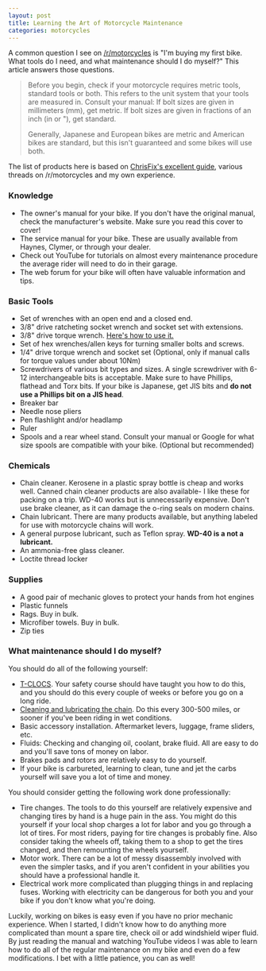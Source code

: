 ```yaml
---
layout: post
title: Learning the Art of Motorcycle Maintenance
categories: motorcycles
---
```


A common question I see on [/r/motorcycles](https://www.reddit.com/r/motorcycles) is "I'm buying my first bike. What tools do I need, and what maintenance should I do myself?" This article answers those questions.

> Before you begin, check if your motorcycle requires metric tools, standard tools or both. This refers to the unit system that your tools are measured in. Consult your manual: If bolt sizes are given in millimeters (mm), get metric. If bolt sizes are given in fractions of an inch (in or "), get standard.
>
> Generally, Japanese and European bikes are metric and American bikes are standard, but this isn't guaranteed and some bikes will use both.

The list of products here is based on [ChrisFix's excellent guide](https://www.youtube.com/watch?v=rCOgrIPFxIY), various threads on /r/motorcycles and my own experience.

### Knowledge

- The owner's manual for your bike. If you don't have the original manual, check the manufacturer's website. Make sure you read this cover to cover!
- The service manual for your bike. These are usually available from Haynes, Clymer, or through your dealer.
- Check out YouTube for tutorials on almost every maintenance procedure the average rider will need to do in their garage.
- The web forum for your bike will often have valuable information and tips.

### Basic Tools

- Set of wrenches with an open end and a closed end.
- 3/8" drive ratcheting socket wrench and socket set with extensions.
- 3/8" drive torque wrench. [Here's how to use it.](https://www.youtube.com/watch?v=3v3hLvuO_KU)
- Set of hex wrenches/allen keys for turning smaller bolts and screws.
- 1/4" drive torque wrench and socket set (Optional, only if manual calls for torque values under about 10Nm)
- Screwdrivers of various bit types and sizes. A single screwdriver with 6-12 interchangeable bits is acceptable. Make sure to have Phillips, flathead and Torx bits. If your bike is Japanese, get JIS bits and **do not use a Phillips bit on a JIS head**.
- Breaker bar 
- Needle nose pliers
- Pen flashlight and/or headlamp
- Ruler
- Spools and a rear wheel stand. Consult your manual or Google for what size spools are compatible with your bike. (Optional but recommended)

### Chemicals

- Chain cleaner. Kerosene in a plastic spray bottle is cheap and works well. Canned chain cleaner products are also available- I like these for packing on a trip. WD-40 works but is unnecessarily expensive. Don't use brake cleaner, as it can damage the o-ring seals on modern chains.
- Chain lubricant. There are many products available, but anything labeled for use with motorcycle chains will work.
- A general purpose lubricant, such as Teflon spray. **WD-40 is a not a lubricant.**
- An ammonia-free glass cleaner.
- Loctite thread locker

### Supplies

- A good pair of mechanic gloves to protect your hands from hot engines
- Plastic funnels
- Rags. Buy in bulk.
- Microfiber towels. Buy in bulk.
- Zip ties

### What maintenance should I do myself?

You should do all of the following yourself:

- [T-CLOCS](https://www.youtube.com/watch?v=YyxU1jTUz-k). Your safety course should have taught you how to do this, and you should do this every couple of weeks or before you go on a long ride.
- [Cleaning and lubricating the chain](https://www.youtube.com/watch?v=XgPpLKCUlbA). Do this every 300-500 miles, or sooner if you've been riding in wet conditions.
- Basic accessory installation. Aftermarket levers, luggage, frame sliders, etc.
- Fluids: Checking and changing oil, coolant, brake fluid. All are easy to do and you'll save tons of money on labor.
- Brakes pads and rotors are relatively easy to do yourself.
- If your bike is carbureted, learning to clean, tune and jet the carbs yourself will save you a lot of time and money.

You should consider getting the following work done professionally:

- Tire changes. The tools to do this yourself are relatively expensive and changing tires by hand is a huge pain in the ass. You might do this yourself if your local shop charges a lot for labor and you go through a lot of tires. For most riders, paying for tire changes is probably fine. Also consider taking the wheels off, taking them to a shop to get the tires changed, and then remounting the wheels yourself.
- Motor work. There can be a lot of messy disassembly involved with even the simpler tasks, and if you aren't confident in your abilities you should have a professional handle it.
- Electrical work more complicated than plugging things in and replacing fuses. Working with electricity can be dangerous for both you and your bike if you don't know what you're doing.

Luckily, working on bikes is easy even if you have no prior mechanic experience. When I started, I didn't know how to do anything more complicated than mount a spare tire, check oil or add windshield wiper fluid. By just reading the manual and watching YouTube videos I was able to learn how to do all of the regular maintenance on my bike and even do a few modifications. I bet with a little patience, you can as well!
